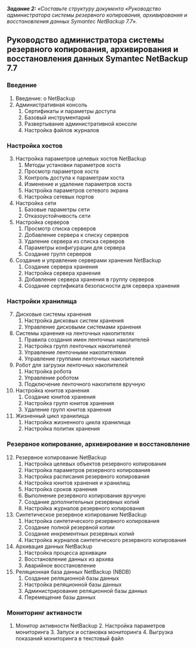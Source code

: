 **_Задание 2:_** *«Составьте структуру документа «Руководство администратора системы резервного копирования, архивирования и восстановления данных Symantec NetBackup 7.7».*

## Руководство администратора системы резервного копирования, архивирования и восстановления данных Symantec NetBackup 7.7
### Введение
1. Введение: о NetBackup
2. Административная консоль
    1. Сертификаты и параметры доступа
    1. Базовый инструментарий
    2. Развертывание административной консоли
    2. Настройка файлов журналов
### Настройка хостов
3. Настройка параметров целевых хостов NetBackup
    1. Методы установки параметров хоста
    1. Просмотр параметров хоста
    3. Контроль доступа к параметрам хоста
    4. Изменение и удаление параметров хоста
    5. Настройка параметров сетевого экрана
    6. Настройка сетевых портов
4. Настройка сети
    1. Базовые параметры сети
    2. Отказоустойчивость сети
5. Настройка серверов
    1. Просмотр списка серверов
    2. Добавление сервера к списку серверов
    3. Удаление сервера из списка серверов
    4. Параметры конфигурации для сервера
    5. Создание групп серверов
6. Создание и управление серверами хранения NetBackup
    1. Создание сервера хранения
    2. Настройка сервера хранения
    3. Добавление сервера хранения в группу серверов
    4. Создание сертификата безопасности для сервера хранения
### Настройки хранилища
7. Дисковые системы хранения
    1. Настройка дисковых систем хранения
    2. Управление дисковыми системами хранения
8. Системы хранения на ленточных накопителях
    1. Правила создания имен ленточных накопителей
    2. Настройка групп ленточных накопителей
    3. Управление ленточными накопителями
    4. Управление группами ленточных накопителей
9. Робот для загрузки ленточных накопителей
    1. Настройка робота
    2. Управление роботом
    3. Подключение ленточного накопителя вручную
10. Настройка юнитов хранения
    1. Создание юнитов хранения
    2. Настройка групп юнитов хранения
    3. Удаление групп юнитов хранения
11. Жизненный цикл хранилища
    1. Настройка жизненного цикла хранилища
    2. Настройка политик хранения
### Резервное копирование, архивирование и восстановление
12. Резервное копирование NetBackup
    1. Настройка целевых объектов резервного копирования
    2. Настройка параметров резервного копирования
    3. Настройка расписания резервного копирования
    4. Настройка юнитов хранения и хранилищ
    5. Настройка сроков хранения
    6. Выполнение резервного копирования вручную
    7. Создание дополнительных резервных копий
    8. Настройка журналов резервного копирования
13. Синтетическое резервное копирование NetBackup
    1. Настройка синтетического резервного копирования
    2. Создание полной резервной копии
    3. Создание инкрементных резервных копий
    4. Настройка журналов синтетического резервного копирования
14. Архивация данных  NetBackup
    1. Настройка процесса архивации
    2. Восстановление данных из архива
    3. Аварийное восстановление
15. Реляционная база данных NetBackup (NBDB)
    1. Создание реляционной базы данных
    2. Настройка реляционной базы данных
    3. Администрирование реляционной базы данных
    4. Перемещение базы данных
### Мониторинг активности
1. Монитор активности NetBackup
    2. Настройка параметров мониторинга
    3. Запуск и остановка мониторинга
    4. Выгрузка показаний мониторинга в текстовый файл
